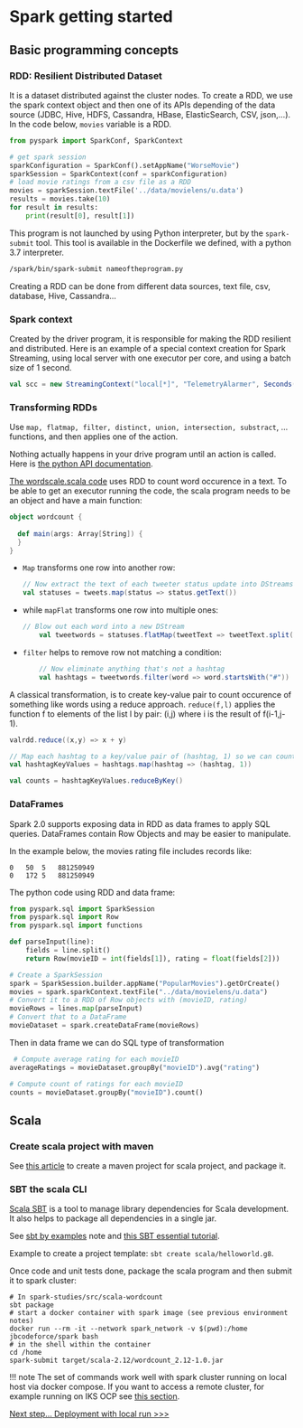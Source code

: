 # Spark getting started

## Basic programming concepts

### RDD: Resilient Distributed Dataset

It is a dataset distributed against the cluster nodes. To create a RDD, we use the spark context object and then one of its APIs depending of the data source (JDBC, Hive, HDFS, Cassandra, HBase, ElasticSearch, CSV, json,...). In the code below, `movies` variable is a RDD.

```python
from pyspark import SparkConf, SparkContext

# get spark session
sparkConfiguration = SparkConf().setAppName("WorseMovie")
sparkSession = SparkContext(conf = sparkConfiguration)
# load movie ratings from a csv file as a RDD
movies = sparkSession.textFile('../data/movielens/u.data')
results = movies.take(10)
for result in results:
    print(result[0], result[1])
```

This program is not launched by using Python interpreter, but by the `spark-submit` tool. This tool is available in the Dockerfile we defined, with a python 3.7 interpreter.

```sh
/spark/bin/spark-submit nameoftheprogram.py
```

Creating a RDD can be done from different data sources, text file, csv, database, Hive, Cassandra...

### Spark context

Created by the driver program, it is responsible for making the RDD resilient and distributed. Here is an example of a special context creation for Spark Streaming, using local server with one executor per core, and using a batch size of 1 second.

```scala
val scc = new StreamingContext("local[*]", "TelemetryAlarmer", Seconds(1))
```

### Transforming RDDs

Use `map, flatmap, filter, distinct, union, intersection, substract`, ... functions, and then applies one of the action.

Nothing actually happens in your drive program until an action is called. Here is [the python API documentation](https://spark.apache.org/docs/latest/api/python/index.html).

[The wordscale.scala code](https://github.com/jbcodeforce/spark-studies/blob/master/src/SparkStreaming/SparkStreamingSamples/src/jbcodeforce/rdd/samples/wordscale.scala) uses RDD to count word occurence in a text.
To be able to get an executor running the code, the scala program needs to be an object and have a main function:

```scala
object wordcount {
  
  def main(args: Array[String]) {
  }
}
```

* `Map` transforms one row into another row:

    ```scala
    // Now extract the text of each tweeter status update into DStreams:
    val statuses = tweets.map(status => status.getText())
    ```

* while `mapFlat` transforms one row into multiple ones:

    ```scala
    // Blow out each word into a new DStream
        val tweetwords = statuses.flatMap(tweetText => tweetText.split(" "))
    ```

* `filter` helps to remove row not matching a condition:

    ```scala
        // Now eliminate anything that's not a hashtag
        val hashtags = tweetwords.filter(word => word.startsWith("#"))
    ```

A classical transformation,  is to create key-value pair to count occurence of something like words using a reduce approach. `reduce(f,l)` applies the function f to elements of the list l by pair: (i,j) where i is the result of f(i-1,j-1).

```scala
valrdd.reduce((x,y) => x + y)
```

```scala
// Map each hashtag to a key/value pair of (hashtag, 1) so we can count them up by adding up the values
val hashtagKeyValues = hashtags.map(hashtag => (hashtag, 1))

val counts = hashtagKeyValues.reduceByKey()
```

### DataFrames

Spark 2.0 supports exposing data in RDD as data frames to apply SQL queries. DataFrames contain Row Objects and may be easier to manipulate.

In the example below, the movies rating file includes records like:

```
0	50	5	881250949
0	172	5	881250949
```

The python code using RDD and data frame:

```python
from pyspark.sql import SparkSession
from pyspark.sql import Row
from pyspark.sql import functions

def parseInput(line):
    fields = line.split()
    return Row(movieID = int(fields[1]), rating = float(fields[2]))

# Create a SparkSession 
spark = SparkSession.builder.appName("PopularMovies").getOrCreate()
movies = spark.sparkContext.textFile("../data/movielens/u.data")
# Convert it to a RDD of Row objects with (movieID, rating)
movieRows = lines.map(parseInput)
# Convert that to a DataFrame
movieDataset = spark.createDataFrame(movieRows)
```

Then in data frame we can do SQL type of transformation

```python
 # Compute average rating for each movieID
averageRatings = movieDataset.groupBy("movieID").avg("rating")

# Compute count of ratings for each movieID
counts = movieDataset.groupBy("movieID").count()
```

## Scala

### Create scala project with maven

See [this article](https://docs.scala-lang.org/tutorials/scala-with-maven.html) to create a maven project for scala project, and package it. 

### SBT the scala CLI

[Scala SBT](http://scala-sbt.org) is a tool to manage library dependencies for Scala development. It also helps to package all dependencies in a single jar.

See [sbt by examples](https://www.scala-sbt.org/1.x/docs/sbt-by-example.html) note and [this SBT essential tutorial](https://www.scalawilliam.com/essential-sbt/).

Example to create a project template: `sbt create scala/helloworld.g8`.

Once code and unit tests done, package the scala program and then submit it to spark cluster:

```shell
# In spark-studies/src/scala-wordcount
sbt package
# start a docker container with spark image (see previous environment notes)
docker run --rm -it --network spark_network -v $(pwd):/home jbcodeforce/spark bash
# in the shell within the container
cd /home
spark-submit target/scala-2.12/wordcount_2.12-1.0.jar
```

!!! note
    The set of commands work well with spark cluster running on local host via docker compose. If you want to access a remote cluster, for example running on IKS OCP see [this section](#remote-spark). 


[Next step... Deployment with local run >>>](deployment.md)